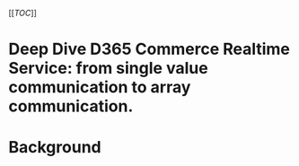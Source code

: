 [[_TOC_]]

# Deep Dive D365 Commerce Realtime Service:  from single value communication to array communication.

# Background 

